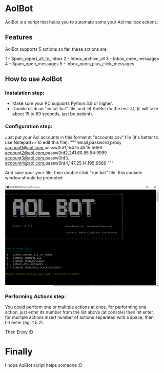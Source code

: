 # AolBot
AolBot is a script that helps you to automate some your Aol mailbox actions.
## Features
AolBot supports 5 actions so far, these actions are:

1 - Spam_report_all_to_inbox
2 - Inbox_archive_all
3 - Inbox_open_messages
4 - Spam_open_messages
5 - Inbox_open_plus_click_messages

## How to use AolBot
### Instalation step:
- Make sure your PC supports Python 3.8 or higher.
- Double click on "install.bat" file, and let AolBot do the rest :D, (it will take about 15 to 60 seconds, just be patient).

### Configuration step:
Just put your Aol accounts in this format at "accounts.csv" file (it's better to use Notepad++ to edit this file):
"""
email,password,proxy
account1@aol.com,passw0rd1,154.15.45.15:5656
account2@aol.com,passw0rd2,241.60.85.54:9999
account3@aol.com,passw0rd3,
account4@aol.com,passw0rd4,147.25.14.195:6666
"""

And save your your file, then double click "run.bat" file.
this console window should be prompted

![](https://raw.githubusercontent.com/medram/AolBot/master/wiki/imgs/1.png)

### Performing Actions step:
You could perform one or multiple actions at once,
for performing one action, just enter its number from the list above (at console) then hit enter.
for multiple actions insert number of actions separated with a space, then hit enter (eg: 1 5 2).

Then Enjoy :D

# Finally
I hope AolBot script helps someone :D